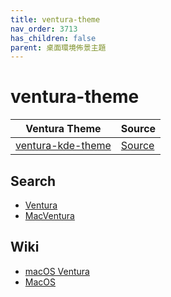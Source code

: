 ```yaml
---
title: ventura-theme
nav_order: 3713
has_children: false
parent: 桌面環境佈景主題
---
```



# ventura-theme

| Ventura Theme | Source |
| --- | --- |
| [ventura-kde-theme](https://samwhelp.github.io/note-about-theme/read/desktop-theme/kde-theme/ventura-kde-theme.html) | [Source](https://github.com/vinceliuice/MacVentura-kde) |


## Search

* [Ventura](https://github.com/vinceliuice?tab=repositories&q=ventura)
* [MacVentura](https://github.com/vinceliuice?tab=repositories&q=MacVentura)


## Wiki

* [macOS Ventura](https://zh.wikipedia.org/wiki/MacOS_Ventura)
* [MacOS](https://zh.wikipedia.org/wiki/MacOS#%E7%89%88%E6%9C%AC)
